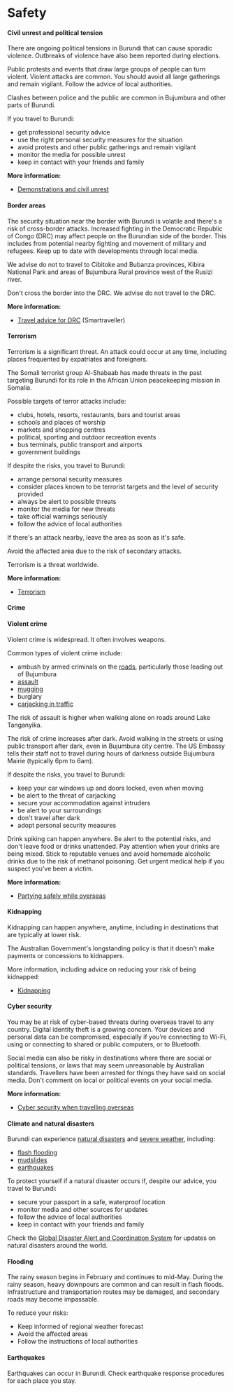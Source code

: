# Safety

#### Civil unrest and political tension

There are ongoing political tensions in Burundi that can cause sporadic violence. Outbreaks of violence have also been reported during elections.

Public protests and events that draw large groups of people can turn violent. Violent attacks are common. You should avoid all large gatherings and remain vigilant. Follow the advice of local authorities.

Clashes between police and the public are common in Bujumbura and other parts of Burundi.

If you travel to Burundi:

* get professional security advice
* use the right personal security measures for the situation
* avoid protests and other public gatherings and remain vigilant
* monitor the media for possible unrest
* keep in contact with your friends and family

**More information:**

* [Demonstrations and civil unrest](/before-you-go/safety/protests-civil-unrest "Protests and civil unrest")

#### Border areas

The security situation near the border with Burundi is volatile and there's a risk of cross-border attacks. Increased fighting in the Democratic Republic of Congo (DRC) may affect people on the Burundian side of the border. This includes from potential nearby fighting and movement of military and refugees. Keep up to date with developments through local media.

We advise do not to travel to Cibitoke and Bubanza provinces, Kibira National Park and areas of Bujumbura Rural province west of the Rusizi river.

Don't cross the border into the DRC. We advise do not travel to the DRC. 

**More information:**

* [Travel advice for DRC](https://www.smartraveller.gov.au/destinations/africa/democratic-republic-congo) (Smartraveller)

#### Terrorism

Terrorism is a significant threat. An attack could occur at any time, including places frequented by expatriates and foreigners.

The Somali terrorist group Al-Shabaab has made threats in the past targeting Burundi for its role in the African Union peacekeeping mission in Somalia.

Possible targets of terror attacks include:

* clubs, hotels, resorts, restaurants, bars and tourist areas
* schools and places of worship
* markets and shopping centres
* political, sporting and outdoor recreation events
* bus terminals, public transport and airports
* government buildings

If despite the risks, you travel to Burundi:

* arrange personal security measures
* consider places known to be terrorist targets and the level of security provided
* always be alert to possible threats
* monitor the media for new threats
* take official warnings seriously
* follow the advice of local authorities

If there's an attack nearby, leave the area as soon as it's safe.

Avoid the affected area due to the risk of secondary attacks.

Terrorism is a threat worldwide.

**More information:**

* [Terrorism](/before-you-go/safety/terrorism "Terrorism")

#### Crime

#### Violent crime

Violent crime is widespread. It often involves weapons.

Common types of violent crime include:

* ambush by armed criminals on the [roads](/before-you-go/getting-around/road-safety "Road safety"), particularly those leading out of Bujumbura
* [assault](/before-you-go/safety/assault "Reducing the risk of assault")
* [mugging](/before-you-go/safety/theft-robbery "Theft and robbery")
* burglary
* [carjacking in traffic](/before-you-go/getting-around/road-safety "Road safety")

The risk of assault is higher when walking alone on roads around Lake Tanganyika.

The risk of crime increases after dark. Avoid walking in the streets or using public transport after dark, even in Bujumbura city centre. The US Embassy tells their staff not to travel during hours of darkness outside Bujumbura Mairie (typically 6pm to 6am).

If despite the risks, you travel to Burundi:

* keep your car windows up and doors locked, even when moving
* be alert to the threat of carjacking
* secure your accommodation against intruders
* be alert to your surroundings
* don't travel after dark
* adopt personal security measures

Drink spiking can happen anywhere. Be alert to the potential risks, and don't leave food or drinks unattended. Pay attention when your drinks are being mixed. Stick to reputable venues and avoid homemade alcoholic drinks due to the risk of methanol poisoning. Get urgent medical help if you suspect you’ve been a victim.

**More information:**

* [Partying safely while overseas](https://www.smartraveller.gov.au/before-you-go/safety/partying)

#### Kidnapping

Kidnapping can happen anywhere, anytime, including in destinations that are typically at lower risk.

The Australian Government's longstanding policy is that it doesn't make payments or concessions to kidnappers.

More information, including advice on reducing your risk of being kidnapped:

* [Kidnapping](https://www.smartraveller.gov.au/before-you-go/safety/kidnapping)

#### Cyber security

You may be at risk of cyber-based threats during overseas travel to any country. Digital identity theft is a growing concern. Your devices and personal data can be compromised, especially if you’re connecting to Wi-Fi, using or connecting to shared or public computers, or to Bluetooth.

Social media can also be risky in destinations where there are social or political tensions, or laws that may seem unreasonable by Australian standards. Travellers have been arrested for things they have said on social media. Don't comment on local or political events on your social media.

**More information:**

* [Cyber security when travelling overseas](https://www.smartraveller.gov.au/before-you-go/staying-safe/cyber-security)

#### Climate and natural disasters

Burundi can experience [natural disasters](/before-you-go/safety/natural-disasters "Staying safe when there's a natural disaster") and [severe weather](/while-youre-away/crisis-or-emergency/severe-weather-incident "There's a severe weather incident"), including:

* [flash flooding](/before-you-go/safety/natural-disasters "Staying safe when there's a natural disaster")
* [mudslides](/before-you-go/safety/natural-disasters "Staying safe when there's a natural disaster")
* [earthquakes](/node/345)

To protect yourself if a natural disaster occurs if, despite our advice, you travel to Burundi:

* secure your passport in a safe, waterproof location
* monitor media and other sources for updates
* follow the advice of local authorities
* keep in contact with your friends and family

Check the [Global Disaster Alert and Coordination System](http://gdacs.org/) for updates on natural disasters around the world.

#### Flooding

The rainy season begins in February and continues to mid-May. During the rainy season, heavy downpours are common and can result in flash floods. Infrastructure and transportation routes may be damaged, and secondary roads may become impassable.

To reduce your risks:

* Keep informed of regional weather forecast
* Avoid the affected areas
* Follow the instructions of local authorities

#### Earthquakes

Earthquakes can occur in Burundi. Check earthquake response procedures for each place you stay.